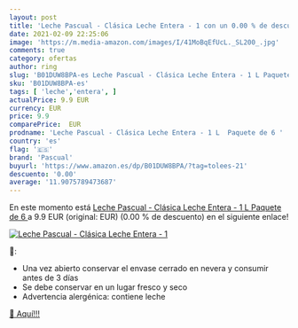 ```yaml
---
layout: post
title: 'Leche Pascual - Clásica Leche Entera - 1 con un 0.00 % de descuento'
date: 2021-02-09 22:25:06
image: 'https://m.media-amazon.com/images/I/41MoBqEfUcL._SL200_.jpg'
comments: true
category: ofertas
author: ring
slug: 'B01DUW8BPA-es Leche Pascual - Clásica Leche Entera - 1 L Paquete de 6'
sku: 'B01DUW8BPA-es'
tags: [ 'leche','entera', ]
actualPrice: 9.9 EUR
currency: EUR
price: 9.9
comparePrice:  EUR
prodname: 'Leche Pascual - Clásica Leche Entera - 1 L  Paquete de 6 '
country: 'es'
flag: '🇪🇸'
brand: 'Pascual'
buyurl: 'https://www.amazon.es/dp/B01DUW8BPA/?tag=tolees-21'
descuento: '0.00'
average: '11.9075789473687'
---
```


En este momento está [Leche Pascual - Clásica Leche Entera - 1 L  Paquete de 6 ](https://www.amazon.es/dp/B01DUW8BPA/?tag=tolees-21) a 9.9 EUR (original:  EUR) (0.00 %  de descuento) en el siguiente enlace!

[![Leche Pascual - Clásica Leche Entera - 1](https://m.media-amazon.com/images/I/41MoBqEfUcL._SL200_.jpg)](https://www.amazon.es/dp/B01DUW8BPA/?tag=tolees-21)

🔎:

- Una vez abierto conservar el envase cerrado en nevera y consumir antes de 3 días
- Se debe conservar en un lugar fresco y seco
- Advertencia alergénica: contiene leche

[🛒 Aquí!!!](https://www.amazon.es/dp/B01DUW8BPA/?tag=tolees-21)
